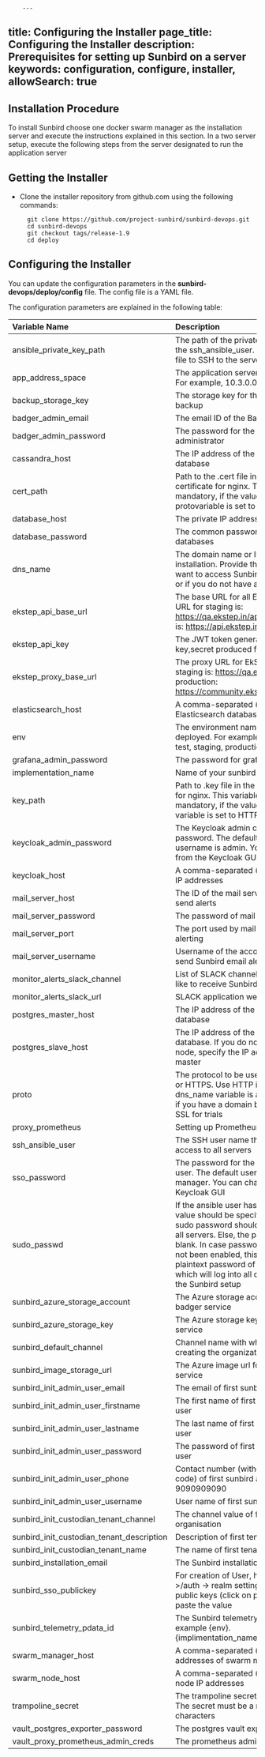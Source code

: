         ---
title: Configuring the Installer
page_title: Configuring the Installer
description: Prerequisites for setting up Sunbird on a server
keywords: configuration, configure, installer, 
allowSearch: true
---

## Installation Procedure

To install Sunbird choose one docker swarm manager as the installation server and execute the instructions explained in this section. In a two server setup, execute the following steps from the server designated to run the application server

## Getting the Installer

* Clone the installer repository from github.com using the following commands:

        git clone https://github.com/project-sunbird/sunbird-devops.git
        cd sunbird-devops
        git checkout tags/release-1.9
        cd deploy

## Configuring the Installer

You can update the configuration parameters in the **sunbird-devops/deploy/config** file. The config file is a YAML file.

The configuration parameters are explained in the following table: 

| Variable Name | Description   | Mandatory|
|:--------|:-------------------------|----------|
|ansible_private_key_path|	The path of the private SSH key file for the ssh_ansible_user. Ansible uses this file to SSH to the servers|	 Yes|
|app_address_space	|The application server address space. For example, 10.3.0.0/24)|	 Yes|
|backup_storage_key	|The storage key for the Elasticsearch backup|	 Yes|
|badger_admin_email	|The email ID of the Badgr administrator|	 Yes|
|badger_admin_password|	The password for the Badgr administrator|	 Yes|
|cassandra_host|	The IP address of the Cassandra database |	No|
|cert_path	|Path to the .cert file in the SSL certificate for nginx. This variable is not mandatory, if the value of the protovariable is set to HTTP |	No|
|database_host |	The private IP address of the DB server	| No|
|database_password|	The common password for all the databases |	No |
|dns_name|	The domain name or IP address of your installation. Provide the IP address, if want to access Sunbird over a network or if you do not have a domain name.	| Yes|
|ekstep_api_base_url|	The base URL for all EkStep APIs. The URL for staging is: https://qa.ekstep.in/api and production is: https://api.ekstep.in	| Yes|
|ekstep_api_key|	The JWT token generated by the key,secret produced from Ekstep	| Yes|
|ekstep_proxy_base_url|	The proxy URL for EkStep. The URL for staging is: https://qa.ekstep.in and production: https://community.ekstep.in	| Yes|
|elasticsearch_host|	A comma-separated (,) list of Elasticsearch database IP addresses.	| No|
|env|	The environment name being deployed. For example; development, test, staging, production, and so on	| Yes|
|grafana_admin_password|	The password for grafana dashboard	|No|
|implementation_name|	Name of your sunbird implementation	 |Yes|
|key_path|	Path to .key file in the SSL certificate for nginx. This variable is not mandatory, if the value of the proto variable is set to HTTP|	No|
|keycloak_admin_password|	The Keycloak admin console password. The default admin username is admin. You can change it from the Keycloak GUI	| Yes|
|keycloak_host|	A comma-separated (,) list of Keycloak IP addresses|	No|
|mail_server_host|	The ID of the mail server host used to send alerts|	No|
|mail_server_password|	The password of mail|	No|
|mail_server_port|	The port used by mail server for alerting	| No|
|mail_server_username|	 Username of the account permitted to send Sunbird email alerts	|No|
|monitor_alerts_slack_channel|	List of SLACK channels which would like to receive Sunbird alert emails| No|
|monitor_alerts_slack_url|	SLACK application webhook URL |	No|
|postgres_master_host|	The IP address of the Postgres master database	|No|
|postgres_slave_host|	The IP address of the Postgres slave database. If you do not need a slave node, specify the IP address of the master	|No|
|proto|	The protocol to be used, either HTTP or HTTPS. Use HTTP if the value of the dns_name variable is an IP address or if you have a domain but do not want SSL for trials	| Yes|
|proxy_prometheus|	Setting up Prometheus Proxy|	No|
|ssh_ansible_user|	The SSH user name that has sudo access to all servers	|Yes|
|sso_password|	The password for the keycloak SSO user. The default user is user-manager. You can change it from the Keycloak GUI	|Yes|
|sudo_passwd |	If the ansible user has one value, the value should be specified here. The sudo password should be the same for all servers. Else, the parameter can be blank. In case passwordless SSH has not been enabled, this will be the plaintext password of the user account which will log into all other servers in the Sunbird setup	| No|
|sunbird_azure_storage_account|	The Azure storage account for the badger service|	Yes|
|sunbird_azure_storage_key	|The Azure storage key for the badger service	|Yes|
|sunbird_default_channel|	Channel name with which you are creating the organization	|Yes
|sunbird_image_storage_url|	The Azure image url for the badger service	|Yes
|sunbird_init_admin_user_email|	The email of first sunbird admin user	|Yes
|sunbird_init_admin_user_firstname|	The first name of first sunbird admin user|	Yes
|sunbird_init_admin_user_lastname|	The last name of first sunbird admin user	|No
|sunbird_init_admin_user_password|	The password of first sunbird admin user	|Yes
|sunbird_init_admin_user_phone|	Contact number (without country code) of first sunbird admin user e.g. 9090909090	|Yes
|sunbird_init_admin_user_username|	User name of first sunbird admin user|	Yes
|sunbird_init_custodian_tenant_channel|	The channel value of first tenant organisation	|Yes
|sunbird_init_custodian_tenant_description|	Description of first tenant organisation	|Yes
|sunbird_init_custodian_tenant_name|	The name of first tenant organisation	|Yes
|sunbird_installation_email|	The Sunbird installation email ID	|No
|sunbird_sso_publickey|	For creation of User, http://< dns_name >/auth -> realm settings -> keys -> public keys (click on public keys) and paste the value	|Yes|
|sunbird_telemetry_pdata_id|	The Sunbird telemetry pdata ID, for example {env}.{implimentation_name}.learning.service	|No|
|swarm_manager_host|	A comma-separated (,) list of the IP addresses of swarm managers	|No|
|swarm_node_host|	A comma-separated (,) list of swarm node IP addresses |	No|
|trampoline_secret|	The trampoline secret for Keycloak. The secret must be a minimum of 8 characters	|No|
|vault_postgres_exporter_password|	The postgres vault exporter password	|No|
|vault_proxy_prometheus_admin_creds|	The prometheus admin password	|No|